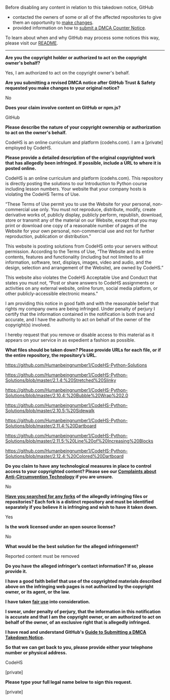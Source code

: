 Before disabling any content in relation to this takedown notice, GitHub
- contacted the owners of some or all of the affected repositories to give them an opportunity to [make changes](https://docs.github.com/en/github/site-policy/dmca-takedown-policy#a-how-does-this-actually-work).
- provided information on how to [submit a DMCA Counter Notice](https://docs.github.com/en/articles/guide-to-submitting-a-dmca-counter-notice).

To learn about when and why GitHub may process some notices this way, please visit our [README](https://github.com/github/dmca/blob/master/README.md#anatomy-of-a-takedown-notice).

---

**Are you the copyright holder or authorized to act on the copyright owner's behalf?**

Yes, I am authorized to act on the copyright owner's behalf.

**Are you submitting a revised DMCA notice after GitHub Trust & Safety requested you make changes to your original notice?**

No

**Does your claim involve content on GitHub or npm.js?**

GitHub

**Please describe the nature of your copyright ownership or authorization to act on the owner's behalf.**

CodeHS is an online curriculum and platform (codehs.com). I am a [private] employed by CodeHS.

**Please provide a detailed description of the original copyrighted work that has allegedly been infringed. If possible, include a URL to where it is posted online.**

CodeHS is an online curriculum and platform (codehs.com). This repository is directly posting the solutions to our Introduction to Python course including lesson numbers. Your website that your company hosts is violating the CodeHS Terms of Use.

“These Terms of Use permit you to use the Website for your personal, non-commercial use only. You must not reproduce, distribute, modify, create derivative works of, publicly display, publicly perform, republish, download, store or transmit any of the material on our Website, except that you may print or download one copy of a reasonable number of pages of the Website for your own personal, non-commercial use and not for further reproduction, publication or distribution.”

This website is posting solutions from CodeHS onto your servers without permission. According to the Terms of Use, “The Website and its entire contents, features and functionality (including but not limited to all information, software, text, displays, images, video and audio, and the design, selection and arrangement of the Website), are owned by CodeHS.”

This website also violates the CodeHS Acceptable Use and Conduct that states you must not, “Post or share answers to CodeHS assignments or activities on any external website, online forum, social media platform, or other publicly-accessible electronic means."

I am providing this notice in good faith and with the reasonable belief that rights my company owns are being infringed. Under penalty of perjury I certify that the information contained in the notification is both true and accurate, and I have the authority to act on behalf of the owner of the copyright(s) involved.

I hereby request that you remove or disable access to this material as it appears on your service in as expedient a fashion as possible.

**What files should be taken down? Please provide URLs for each file, or if the entire repository, the repository’s URL.**

https://github.com/Humanbeingnumber1/CodeHS-Python-Solutions

https://github.com/Humanbeingnumber1/CodeHS-Python-Solutions/blob/master/2.1.4:%20Stretched%20Slinky

https://github.com/Humanbeingnumber1/CodeHS-Python-Solutions/blob/master/2.10.4:%20Bubble%20Wrap%202.0

https://github.com/Humanbeingnumber1/CodeHS-Python-Solutions/blob/master/2.10.5:%20Sidewalk

https://github.com/Humanbeingnumber1/CodeHS-Python-Solutions/blob/master/2.11.4:%20Dartboard

https://github.com/Humanbeingnumber1/CodeHS-Python-Solutions/blob/master/2.11.5:%20Line%20of%20Increasing%20Blocks

https://github.com/Humanbeingnumber1/CodeHS-Python-Solutions/blob/master/2.12.4:%20Colored%20Dartboard

**Do you claim to have any technological measures in place to control access to your copyrighted content? Please see our <a href="https://docs.github.com/articles/guide-to-submitting-a-dmca-takedown-notice#complaints-about-anti-circumvention-technology">Complaints about Anti-Circumvention Technology</a> if you are unsure.**

No

**<a href="https://docs.github.com/articles/dmca-takedown-policy#b-what-about-forks-or-whats-a-fork">Have you searched for any forks</a> of the allegedly infringing files or repositories? Each fork is a distinct repository and must be identified separately if you believe it is infringing and wish to have it taken down.**

Yes

**Is the work licensed under an open source license?**

No

**What would be the best solution for the alleged infringement?**

Reported content must be removed

**Do you have the alleged infringer’s contact information? If so, please provide it.**

**I have a good faith belief that use of the copyrighted materials described above on the infringing web pages is not authorized by the copyright owner, or its agent, or the law.**

**I have taken <a href="https://www.lumendatabase.org/topics/22">fair use</a> into consideration.**

**I swear, under penalty of perjury, that the information in this notification is accurate and that I am the copyright owner, or am authorized to act on behalf of the owner, of an exclusive right that is allegedly infringed.**

**I have read and understand GitHub's <a href="https://docs.github.com/articles/guide-to-submitting-a-dmca-takedown-notice/">Guide to Submitting a DMCA Takedown Notice</a>.**

**So that we can get back to you, please provide either your telephone number or physical address.**

CodeHS

[private]

**Please type your full legal name below to sign this request.**

[private]
